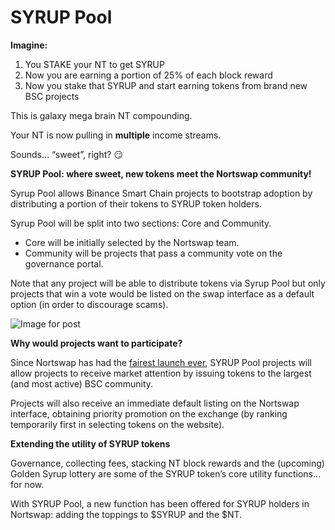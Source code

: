 # SYRUP Pool

**Imagine:**

1. You STAKE your NT to get SYRUP
2. Now you are earning a portion of 25% of each block reward
3. Now you stake that SYRUP and start earning tokens from brand new BSC projects

This is galaxy mega brain NT compounding.

Your NT is now pulling in **multiple** income streams.

Sounds… “sweet”, right? 😏

**SYRUP Pool: where sweet, new tokens meet the Nortswap community!**

Syrup Pool allows Binance Smart Chain projects to bootstrap adoption by distributing a portion of their tokens to SYRUP token holders.

Syrup Pool will be split into two sections: Core and Community.

- Core will be initially selected by the Nortswap team.
- Community will be projects that pass a community vote on the governance portal.

Note that any project will be able to distribute tokens via Syrup Pool but only projects that win a vote would be listed on the swap interface as a default option \(in order to discourage scams\).

![Image for post](https://miro.medium.com/max/3200/0*MkaAxlEeCfLlaoMt)

**Why would projects want to participate?**

Since Nortswap has had the [fairest launch ever](https://medium.com/@nortswap/the-fairest-launch-ever-5b246644ba2a), SYRUP Pool projects will allow projects to receive market attention by issuing tokens to the largest \(and most active\) BSC community.

Projects will also receive an immediate default listing on the Nortswap interface, obtaining priority promotion on the exchange \(by ranking temporarily first in selecting tokens on the website\).

**Extending the utility of SYRUP tokens**

Governance, collecting fees, stacking NT block rewards and the \(upcoming\) Golden Syrup lottery are some of the SYRUP token’s core utility functions… for now.

With SYRUP Pool, a new function has been offered for SYRUP holders in Nortswap: adding the toppings to $SYRUP and the $NT.
